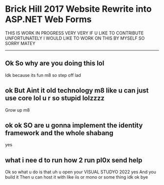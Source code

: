 # Brick Hill 2017 Website Rewrite into ASP.NET Web Forms
THIS IS WORK IN PROGRESS VERY VERY IF U LIKE TO CONTRIBUTE UNFORTUNATELY I WOULD LIKE TO WORK ON THIS BY MYSELF SO SORRY MATEY
***
## Ok So why are you doing this lol
Idk because its fun m8 so step off lad
## ok But Aint it old technology m8 like u can just use core lol u r so stupid lolzzzz
Grow up m8
## ok ok SO are u gonna implement the identity framework and the whole shabang
yes
## what i nee d to run how 2 run pl0x send help
Ok so what u do is that uh
u open your VISUAL STUDYO 2022 yes
And you build it
Then u can host it with like iis or mono or some thing idk ok bye
